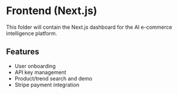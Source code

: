 # Frontend (Next.js)

This folder will contain the Next.js dashboard for the AI e-commerce intelligence platform.

## Features
- User onboarding
- API key management
- Product/trend search and demo
- Stripe payment integration